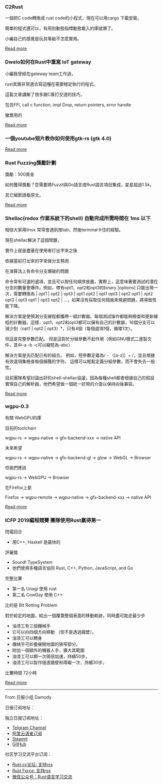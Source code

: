 ###  C2Rust 

一個把C code轉換成  rust code的小程式，現在可以用cargo 下載安裝。

簡單的程式還可以，有用到動態指標動態載入的庫就爆了。

小編自己的感覺是玩具等級不怎麼實用。

[Read more](https://immunant.com/blog/2019/08/introduction-to-c2rust/)

###  Dwelo如何在Rust中重寫 IoT gateway 

小編我曾經在gateway team工作過，

rust其實非常適合寫這種在需要穩定執行的程式。

這篇文章講解了很多跟C庫打交道的技巧，

包含FFI, call c function, impl Drop, return pointers, error handle

蠻實用的

[Read more](https://medium.com/dwelo-r-d/wrapping-unsafe-c-libraries-in-rust-d75aeb283c65)

###  一個youtube短片教你如何使用gtk-rs (gtk 4.0)

[Read more](https://www.youtube.com/watch?v=r5K2pwRHnP4)

###  Rust Fuzzing獎勵計劃

獎勵：500美金

如何獲得獎勵？您需要將Fuzzit與Go語言或Rust語言項目集成，星星超過1.5k。

其它細節請看原文。

[Read more](https://fuzzit.dev/2019/08/12/announcing-rewards-for-go-rust-oss-projects/)

###  Shellac(redox 作業系統下的shell) 自動完成所需時間在 1ms 以下

相信大家用linux 常常會遇到按tab，然後terminal卡住的經驗。

現在shellac解決了這個問題，

實作上就是盡量在使用者打出字來之後

依據當前打出來的字來做分支預測

在演算法上有命令分支爆破的問題

命令常有可選的選項，並且可以按任何順序放置。實際上，這意味著要測試的潛在分支的數量會爆炸。例如，帶有opt1，opt2和opt3的binary [options] <arg1>只能出現一次，需要轉換為<nothing> | opt1 | opt2 | opt3 | opt1 opt2 | opt1 opt3 | opt2 opt1 | opt2 opt3 | opt3 opt1 | opt3 opt2 | ...，如果沒有採取任何措施來規避問題，將導致性能下降。

解決方案是使預測分支線程都攜帶一組計數器。每個測試操作都能夠檢查和更新線程的計數器。這樣，opt1，opt2和opt3都可以擁有自己的計數器，16個分支可以減少到（opt1 | opt2 | opt3）*，只有4個（每個選項1個，循環1次）。

但這是完整參數匹配。 但是這對於分組參數不起作用（例如GNU樣式二進製文件，其中-a -b -c可以縮短為-abc）

解決方案是先匹配已有的組合。 例如，短參數定義為/  - （[a-z]）+ /，並且根據有效選項集檢查每個捕獲的字符。 這樣可以輕鬆定義分組參數，而不會失去一般性。

目前團隊希望討論出好的shell-shellac協議，因為每種shell都會根據自己的假設實現自己的解析器，他們希望做一個統一好用的介面以保持向後兼容。

[Read more](https://www.redox-os.org/news/rsoc-ion-ux-3/)

###  wgpu-0.3

有關 WebGPU的庫

目前的toolchain

wgpu-rs -> wgpu-native -> gfx-backend-xxx -> native API

未來希望

wgpu-rs -> wgpu-native -> gfx-backend-gl -> glow -> WebGL -> Browser

但我們應該

wgpu-rs -> WebGPU -> Browser

在Firefox上是

Firefox -> wgpu-remote -> wgpu-native -> gfx-backend-xxx -> native API

[Read more](https://users.rust-lang.org/t/wgpu-v0-3-is-released/31682)


###  ICFP 2019編程競賽 團隊使用Rust贏得第一

閃電回合
- 用C++, Haskell 是最快的

評審獎
- Sound! TypeSystem
- 他們使用多種語言協同 Rust, C++, Python, JavaScript, and Go

完整比賽
- 第一名  Unagi 使用 rust
- 第二名 CowDay 使用 C++

比的是 Bit Rotting Problem

對於給定的地圖，給出一個覆蓋整個表面的移動軌跡，同時盡可能走最少步

- 油漆工有三個機械手
- 它可以向四個方向移動
（但不是透過牆壁）。
- 油漆工可以轉身
- 機械手可折疊展開地圖的狹窄部分。
- 附加一個額外的機器人手，擴大其範圍
- 油漆工可以開一次兩倍加速，持續50步。
- 油漆工可以製作隧道牆壁和障礙一次，持續30步。

比賽時間 72小時

[Read more](https://icfpcontest2019.github.io/)



---

From 日报小组 Damody

日报订阅地址：

独立日报订阅地址：
- [Telgram Channel](https://t.me/rust_daily_news )
- [阿里云语雀订阅](https://www.yuque.com/chaosbot/rustnews)
- [Steemit](https://steemit.com/@blackanger)
- [GitHub](https://github.com/RustStudy/rust_daily_news)

社区学习交流平台订阅：
- [Rust.cc论坛: 支持rss](https://rust.cc)
- [Rust Force: 支持rss](https://rustforce.net/)
- [微信公众号：Rust语言学习交流](https://rust.cc/article?id=ed7c9379-d681-47cb-9532-0db97d883f62)

